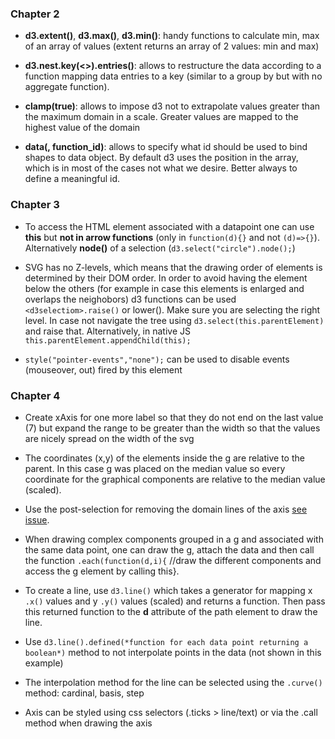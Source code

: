 ### Chapter 2

* **d3.extent(<array>)**, **d3.max(<array>)**, **d3.min(<array>)**: handy functions to calculate min, max of an array of values (extent returns an array of 2 values: min and max)

* **d3.nest.key(<>).entries()**: allows to restructure the data according to a function mapping data entries to a key (similar to a group by but with no aggregate function).

* **clamp(true)**: allows to impose d3 not to extrapolate values greater than the maximum domain in a scale. Greater values are mapped to the highest value of the domain

* **data(<data>, function_id)**: allows to specify what id should be used to bind shapes to data object. By default d3 uses the position in the array, which is in most of the cases not what we desire. Better always to define a meaningful id.

### Chapter 3

* To access the HTML element associated with a datapoint one can use **this** but **not in arrow functions** (only in `function(d){}` and not `(d)=>{}`). Alternatively **node()** of a selection (`d3.select("circle").node();`)

* SVG has no Z-levels, which means that the drawing order of elements is determined by their DOM order.
In order to avoid having the element below the others (for example in case this elements is enlarged and overlaps the neighobors) d3 functions can be used `<d3selectiom>.raise()` or lower(). Make sure you are selecting the right level. In case not navigate the tree using `d3.select(this.parentElement)` and raise that. Alternatively, in native JS `this.parentElement.appendChild(this);`

* `style("pointer-events","none");` can be used to disable events (mouseover, out) fired by this element



### Chapter 4

* Create xAxis for one more label so that they do not end on the last value (7) but expand the range to be greater than the width so that the values are nicely spread on the width of the svg

* The coordinates (x,y) of the elements inside the g are relative to the parent. In this case g was placed on the median value so every coordinate for the graphical components are relative to the median value (scaled).

* Use the post-selection for removing the domain lines of the axis [see issue](https://github.com/d3/d3-axis/issues/48).

* When drawing complex components grouped in a g and associated with the same data point, one can draw the g, attach the data and then call the function `.each(function(d,i){` //draw the different components and access the g element by calling this}.

* To create a line, use `d3.line()` which takes a generator for mapping x `.x()` values and y `.y()` values (scaled) and returns a function. Then pass this returned function to the **d** attribute of the path element to draw the line.
* Use `d3.line().defined(*function for each data point returning a boolean*)` method to not interpolate points in the data (not shown in this example)
* The interpolation method for the line can be selected using the `.curve()` method: cardinal, basis, step
* Axis can be styled using css selectors (.ticks > line/text) or via the .call method when drawing the axis